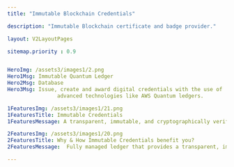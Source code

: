 ```yaml
---
title: "Immutable Blockchain Credentials"

description: "Immutable Blockchain certificate and badge provider."

layout: V2LayoutPages

sitemap.priority : 0.9


HeroImg: /assets3/images1/2.png
Hero1Msg: Immutable Quantum Ledger
Hero2Msg: Database
Hero3Msg: Issue, create and award digital credentials with the use of 
                advanced technologies like AWS Quantum ledgers.

1FeaturesImg: /assets3/images1/21.png
1FeaturesTitle: Immutable Credentials
1FeaturesMessage: A transparent, immutable, and cryptographically verifiable transaction record is offered by QLDB, a fully managed centralized ledger database. To put it another way, QLDB makes it possible to trace each and every modification to already-existing data, as well as its history and goes a step further by encrypting these alterations with hash data that has been cryptographically verified.

2FeaturesImg: /assets3/images1/20.png
2FeaturesTitle: Why & How Immutable Credentials benefit you?
2FeaturesMessage:  Fully managed ledger that provides a transparent, immutable, and cryptographically verifiable credential transaction log.                   Track all credential data changes, and maintain a complete and verifiable history of changes over time.Maintaining accurate and up-to-date data compiled for each issued credential is made easier.A central database with verifiable transactions

---
```


